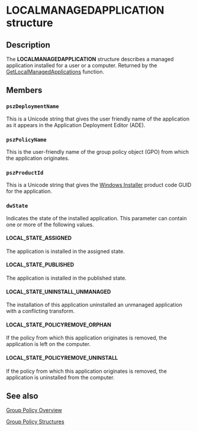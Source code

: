 # LOCALMANAGEDAPPLICATION structure

## Description

The **LOCALMANAGEDAPPLICATION** structure describes a managed application installed for a user or a computer. Returned by the [GetLocalManagedApplications](https://learn.microsoft.com/windows/desktop/api/appmgmt/nf-appmgmt-getlocalmanagedapplications) function.

## Members

### `pszDeploymentName`

This is a Unicode string that gives the user friendly name of the application as it appears in the Application Deployment Editor (ADE).

### `pszPolicyName`

This is the user-friendly name of the group policy object (GPO) from which the application originates.

### `pszProductId`

This is a Unicode string that gives the [Windows Installer](https://learn.microsoft.com/windows/desktop/Msi/windows-installer-portal) product code GUID for the application.

### `dwState`

Indicates the state of the installed application. This parameter can contain one or more of the following values.

#### LOCAL_STATE_ASSIGNED

The application is installed in the assigned state.

#### LOCAL_STATE_PUBLISHED

The application is installed in the published state.

#### LOCAL_STATE_UNINSTALL_UNMANAGED

The installation of this application uninstalled an unmanaged application with a conflicting transform.

#### LOCAL_STATE_POLICYREMOVE_ORPHAN

If the policy from which this application originates is removed, the application is left on the computer.

#### LOCAL_STATE_POLICYREMOVE_UNINSTALL

If the policy from which this application originates is removed, the application is uninstalled from the computer.

## See also

[Group Policy Overview](https://learn.microsoft.com/previous-versions/windows/desktop/Policy/about-group-policy)

[Group Policy Structures](https://learn.microsoft.com/previous-versions/windows/desktop/Policy/group-policy-structures)